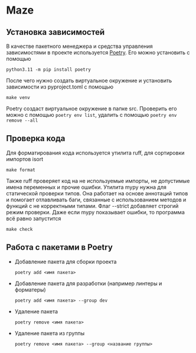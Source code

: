 # Maze


## Установка зависимостей
В качестве пакетного менеджера и средства управления зависимостями в проекте используется [Poetry](https://python-poetry.org/docs/).
Его можно установить с помощью 
```
python3.11 -m pip install poetry
```
После чего нужно создать виртуальное окружение и установить зависимости из pyproject.toml с помощью
```
make venv
```
Poetry создаст виртуальное окружение в папке src. Проверить его можно с помощью `poetry env list`, удалить с помощью `poetry env remove --all`

## Проверка кода
Для форматирования кода используется утилита ruff, для сортировки импортов isort
```Format
make format
```
Также ruff проверяет код на не используемые импорты, не допустимые имена переменных и прочие ошибки.
Утилита mypy нужна для статической проверки типов. Она работает на основе аннотаций типов и помогает отлавливать баги, связанные с использованием методов и функций с не корректными типами. Флаг --strict добавляет строгий режим проверки. Даже если mypy показывает ошибки, то программа всё равно запустится
```Check
make check
```

## Работа с пакетами в Poetry
 - Добавление пакета для сборки проекта
    ```
    poetry add <имя пакета>
    ```
 - Добавление пакета для разработки (например линтеры и форматеры)
    ```
    poetry add <имя пакета> --group dev
    ```
 - Удаление пакета
    ```
    poetry remove <имя пакета>
    ```
 - Удаление пакета из группы
    ```
    poetry remove <имя пакета> --group <название группы>
    ```